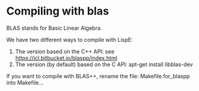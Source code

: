 # Compiling with blas

BLAS stands for Basic Linear Algebra.

We have two different ways to compile with LispE:

1. The version based on the C++ API: see https://icl.bitbucket.io/blaspp/index.html
1. The version (by default) based on the C API: apt-get install libblas-dev

If you want to compile with BLAS++, rename the file: Makefile.for_blaspp into Makefile...
